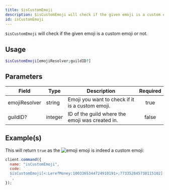 ```yaml
---
title: $isCustomEmoji
description: $isCustomEmoji will check if the given emoji is a custom emoji or not.
id: isCustomEmoji
---
```


`$isCustomEmoji` will check if the given emoji is a custom emoji or not.

## Usage

```php
$isCustomEmoji[emojiResolver;guildID?]
```

## Parameters

| Field         | Type    | Description                                      | Required |
| ------------- | ------- | ------------------------------------------------ | :------: |
| emojiResolver | string  | Emoji you want to check if it is a custom emoji. |   true   |
| guildID?      | integer | ID of the guild where the emoji was created in.  |  false   |

## Example(s)

This will return `true` as
the ![emoji](https://cdn.discordapp.com/emojis/1003365344724910191.webp?size=16&quality=lossless) emoji is indeed a
custom emoji:

```javascript
client.command({
  name: "isCustomEmoji",
  code: `
  $isCustomEmoji[<:LerefMoney:1003365344724910191>;773352845738115102]
  `,
});
```
